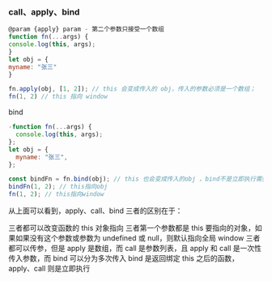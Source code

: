 ### call、apply、bind

```js
@param {apply} param - 第二个参数只接受一个数组
function fn(...args) {
console.log(this, args);
}
let obj = {
myname: "张三"
}

fn.apply(obj, [1, 2]); // this 会变成传入的 obj，传入的参数必须是一个数组；
fn(1, 2) // this 指向 window
```

bind

```js
-function fn(...args) {
  console.log(this, args);
};
let obj = {
  myname: "张三",
};

const bindFn = fn.bind(obj); // this 也会变成传入的obj ，bind不是立即执行需要执行一次
bindFn(1, 2); // this指向obj
fn(1, 2); // this指向window
```

从上面可以看到，apply、call、bind 三者的区别在于：

三者都可以改变函数的 this 对象指向
三者第一个参数都是 this 要指向的对象，如果如果没有这个参数或参数为 undefined 或 null，则默认指向全局 window
三者都可以传参，但是 apply 是数组，而 call 是参数列表，且 apply 和 call 是一次性传入参数，而 bind 可以分为多次传入
bind 是返回绑定 this 之后的函数，apply、call 则是立即执行
